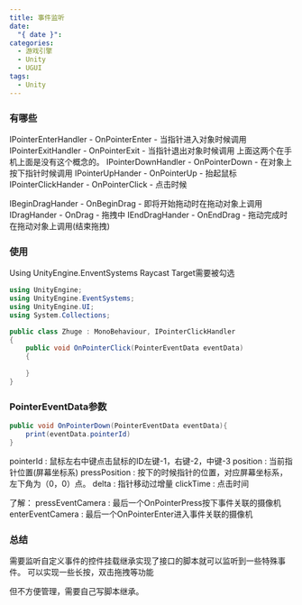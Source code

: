 ```yaml
---
title: 事件监听
date:
  "{ date }": 
categories:
  - 游戏引擎
  - Unity
  - UGUI
tags:
  - Unity
---
```

### 有哪些
IPointerEnterHandler - OnPointerEnter - 当指针进入对象时候调用
IPointerExitHandler - OnPointerExit - 当指针退出对象时候调用
上面这两个在手机上面是没有这个概念的。
IPointerDownHandler - OnPointerDown - 在对象上按下指针时候调用
IPointerUpHander - OnPointerUp - 抬起鼠标
IPointerClickHander - OnPointerClick - 点击时候

IBeginDragHander - OnBeginDrag - 即将开始拖动时在拖动对象上调用
IDragHander - OnDrag - 拖拽中
IEndDragHander - OnEndDrag - 拖动完成时在拖动对象上调用(结束拖拽)

### 使用
Using UnityEngine.EnventSystems
Raycast Target需要被勾选
```C#
using UnityEngine;
using UnityEngine.EventSystems;
using UnityEngine.UI;
using System.Collections;

public class Zhuge : MonoBehaviour, IPointerClickHandler
{
    public void OnPointerClick(PointerEventData eventData)
    {
	    
    }
}
```

### PointerEventData参数
```C#
public void OnPointerDown(PointerEventData eventData){
	print(eventData.pointerId)
}
```
pointerId : 鼠标左右中键点击鼠标的ID左键-1，右键-2，中键-3
position : 当前指针位置(屏幕坐标系)
pressPosition : 按下的时候指针的位置，对应屏幕坐标系，左下角为（0，0）点。
delta : 指针移动过增量
clickTime : 点击时间

了解：
pressEventCamera : 最后一个OnPointerPress按下事件关联的摄像机
enterEventCamera : 最后一个OnPointerEnter进入事件关联的摄像机
### 总结
需要监听自定义事件的控件挂载继承实现了接口的脚本就可以监听到一些特殊事件。
可以实现一些长按，双击拖拽等功能

但不方便管理，需要自己写脚本继承。